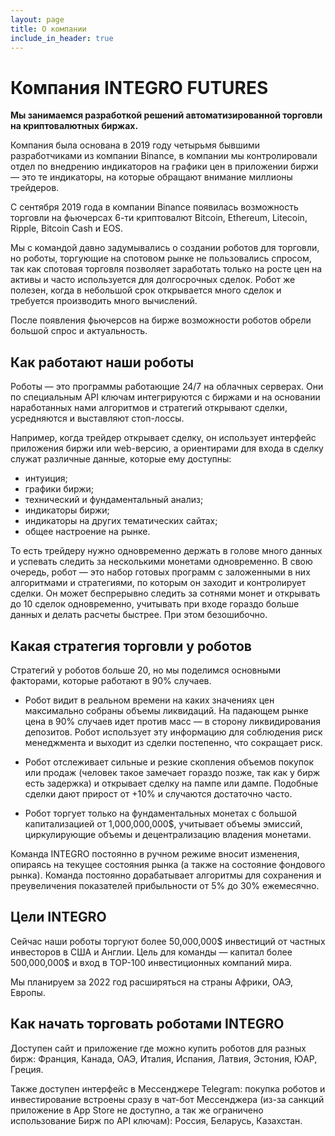 ```yaml
---
layout: page
title: О компании
include_in_header: true
---
```


# Компания INTEGRO FUTURES

**Мы занимаемся разработкой решений автоматизированной торговли на криптовалютных биржах.** 

Компания была основана в 2019 году четырьмя бывшими разработчиками из компании Binance, в компании мы контролировали отдел по внедрению индикаторов на графики цен в приложении биржи — это те индикаторы, на которые обращают внимание миллионы трейдеров.

С сентября 2019 года в компании Binance появилась возможность торговли на фьючерсах 6-ти криптовалют Bitcoin, Ethereum, Litecoin, Ripple, Bitcoin Cash и EOS.

Мы с командой давно задумывались о создании роботов для торговли, но роботы, торгующие на спотовом рынке не пользовались спросом, так как спотовая торговля позволяет заработать только на росте цен на активы и часто используется для долгосрочных сделок.
Робот же полезен, когда в небольшой срок открывается много сделок и требуется производить много вычислений. 

После появления фьючерсов на бирже возможности роботов обрели большой спрос и актуальность.


## Как работают наши роботы

Роботы — это программы работающие 24/7 на облачных серверах. 
Они по специальным API ключам интегрируются с биржами и на основании наработанных нами алгоритмов и стратегий открывают сделки, усредняются и выставляют стоп-лоссы.

Например, когда трейдер открывает сделку, он использует интерфейс приложения биржи или web-версию, а ориентирами для входа в сделку служат различные данные, которые ему доступны:
- интуиция;
- графики биржи;
- технический и фундаментальный анализ;
- индикаторы биржи;
- индикаторы на других тематических сайтах;
- общее настроение на рынке.

То есть трейдеру нужно одновременно держать в голове много данных и успевать следить за несколькими монетами одновременно. 
В свою очередь, робот — это набор готовых программ с заложенными в них алгоритмами и стратегиями, по которым он заходит и контролирует сделки.
Он может беспрерывно следить за сотнями монет и открывать до 10 сделок одновременно, учитывать при входе гораздо больше данных и делать расчеты быстрее.
При этом безошибочно. 


## Какая стратегия торговли у роботов

Стратегий у роботов больше 20, но мы поделимся основными факторами, которые работают в 90% случаев.

- Робот видит в реальном времени на каких значениях цен максимально собраны объемы ликвидаций.
На падающем рынке цена в 90% случаев идет против масс — в сторону ликвидирования депозитов.
Робот использует эту информацию для соблюдения риск менеджмента и выходит из сделки постепенно, что сокращает риск. 

- Робот отслеживает сильные и резкие скопления объемов покупок или продаж (человек такое замечает гораздо позже, так как у бирж есть задержка) и открывает сделку на пампе или дампе.
Подобные сделки дают прирост от +10% и случаются достаточно часто.

- Робот торгует только на фундаментальных монетах с большой капитализацией от 1,000,000,000$, учитывает объемы эмиссий, циркулирующие объемы и децентрализацию владения монетами. 

Команда INTEGRO постоянно в ручном режиме вносит изменения, опираясь на текущее состояния рынка (а также на состояние фондового рынка). 
Команда постоянно дорабатывает алгоритмы для сохранения и преувеличения показателей прибыльности от 5% до 30% ежемесячно. 


## Цели INTEGRO 

Сейчас наши роботы торгуют более 50,000,000$ инвестиций от частных инвесторов в США и Англии.
Цель для команды — капитал более 500,000,000$ и вход в TOP-100 инвестиционных компаний мира. 

Мы планируем за 2022 год расширяться на страны Африки, ОАЭ, Европы.


## Как начать торговать роботами INTEGRO

Доступен сайт и приложение где можно купить роботов для разных бирж: Франция, Канада, ОАЭ, Италия, Испания, Латвия, Эстония, ЮАР, Греция. 

Также доступен интерфейс в Мессенджере Telegram: покупка роботов и инвестирование встроены сразу в чат-бот Мессенджера
(из-за санкций приложение в App Store не доступно, а так же ограничено использование Бирж по API ключам):
Россия, Беларусь, Казахстан.
